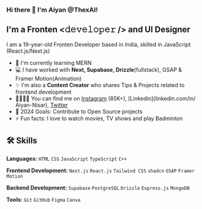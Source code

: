 ### Hi there 👋 I'm Aiyan @ThexAI!

## I'm a Fronten <𝚍𝚎𝚟𝚎𝚕𝚘𝚙𝚎𝚛 /> and UI Designer

I am a 19-year-old Fronten Developer based in India, skilled in JavaScript (React.js/Next.js)

- 🌱 I'm currently learning MERN
- 💻 I have worked with **Next, Supabase, Drizzle**(fullstack), GSAP & Framer Motion(Animation)
- ✨ I'm also a **Content Creator** who shares Tips & Projects related to frontend development
- 🫱🏻‍🫲🏻 You can find me on [Instagram](instagram.com/th3xai) (85K+), [Linkedin](linkedin.com/in/   Aiyan-Nisar), [Twitter](twitter.com/Th3xAI)
- 🥅 2024 Goals: Contribute to Open Source projects
- ⚡ Fun facts: I love to watch movies, TV shows and play Badminton

## 🛠️ Skills

**Languages:** `HTML` `CSS` `JavaScript` `TypeScript` `C++`

**Frontend Development:** `Next.js` `React.js` `Tailwind CSS` `shadcn` `GSAP` `Framer Motion`

**Backend Development:** `Supabase` `PostgreSQL` `Drizzle` `Express.js` `MongoDB` 

**Tools:** `Git` `GitHub` `Figma` `Canva`
